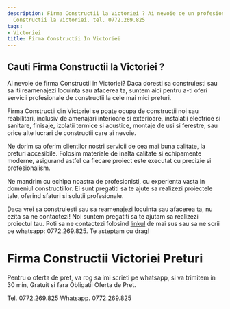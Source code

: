```yaml
---
description: Firma Constructii la Victoriei ? Ai nevoie de un profesionist in Firma
  Constructii la Victoriei. tel. 0772.269.825
tags:
- Victoriei
title: Firma Constructii In Victoriei
---
```



## Cauti Firma Constructii la Victoriei ?

Ai nevoie de firma Constructii in Victoriei? Daca doresti sa construiesti sau sa iti reamenajezi locuinta sau afacerea ta, suntem aici pentru a-ti oferi servicii profesionale de constructii la cele mai mici preturi. 

Firma Constructii din Victoriei se poate ocupa de constructii noi sau reabilitari, inclusiv de amenajari interioare si exterioare, instalatii electrice si sanitare, finisaje, izolatii termice si acustice, montaje de usi si ferestre, sau orice alte lucrari de constructii care ai nevoie.

Ne dorim sa oferim clientilor nostri servicii de cea mai buna calitate, la preturi accesibile. Folosim materiale de inalta calitate si echipamente moderne, asigurand astfel ca fiecare proiect este executat cu precizie si profesionalism.

Ne mandrim cu echipa noastra de profesionisti, cu experienta vasta in domeniul constructiilor. Ei sunt pregatiti sa te ajute sa realizezi proiectele tale, oferind sfaturi si solutii profesionale. 

Daca vrei sa construiesti sau sa reamenajezi locuinta sau afacerea ta, nu ezita sa ne contactezi! Noi suntem pregatiti sa te ajutam sa realizezi proiectul tau. Poti sa ne contactezi folosind <a href="https://www.firmaconstructii-victoriei.ro/">linkul</a> de mai sus sau sa ne scrii pe whatsapp: 0772.269.825.  Te asteptam cu drag!

# Firma Constructii Victoriei Preturi
Pentru o oferta de pret, va rog sa imi scrieti pe whatsapp, si va trimitem in 30 min, Gratuit si fara Obligatii Oferta de Pret.

Tel. 0772.269.825
Whatsapp. 0772.269.825